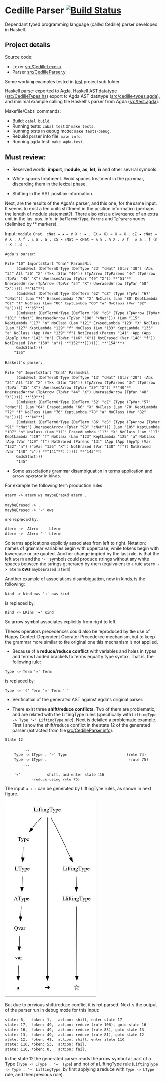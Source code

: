 # Cedille Parser [![Build Status](https://travis-ci.org/ernius/cedilleparser.svg?branch=master)](https://travis-ci.org/ernius/cedilleparser)

Dependant typed programming language (called Cedille) parser developed in Haskell.

## Project details

Source code:
 * Lexer  [src/CedilleLexer.x](src/CedilleLexer.x)
 * Parser [src/CedilleParser.y](src/CedilleParser.y)

Some working examples tested in [test](test) project sub folder.

Haskell parser exported to Agda. Haskell AST datatype ([src/CedilleTypes.hs](src/CedilleTypes.agda)) export to Agda AST datatype ([src/cedille-types.agda](src/cedille-types.agda)), and minimal example calling the Haskell's parser from Agda ([src/test.agda](src/test.agda)).

Makefile/Cabal commands:
 * Build: `cabal build`.
 * Running tests: `cabal test` or `make tests`.
 * Running tests in debug mode: `make tests-debug`.
 * Rebuild parser info file: `make info`.
 * Running agda test: `make agda-test`.

## Must review:

* Reserved words: **import**, **module**, **as**, **let**, **in** and other several symbols.

* White spaces treatment. Avoid spaces treatment in the grammar, discarding them in the lexical phase.

* Shifting in the AST position information.

Next, are the results of the Agda's parser, and this one, for the same input. It seems to exist a ten units shiftment in the position information (perhaps the length of module statement?). There also exist a divergence of an extra unit in the last pos. info. in `DefTermOrType`, `Parens` and `TpParens` nodes (delimited by ** markers). 

Input: `module Cnat. cNat ◂ ★ = ∀ X : ★ . (X ➔ X) ➔ X ➔ X . cZ ◂ cNat = Λ X . λ f . λ a . a . cS ◂ cNat ➔ cNat = λ n . Λ X . λ f . λ a . f (n · X f a) .`

```
Agda's parser:

File "10" ImportsStart "Cnat" ParamsNil
     (CmdsNext (DefTermOrType (DefType "23" "cNat" (Star "30") (Abs "34" All "36" "X" (Tkk (Star "40")) (TpArrow (TpParens "44" (TpArrow (TpVar "45" "X") UnerasedArrow (TpVar "49" "X")) **"51"**) UnerasedArrow (TpArrow (TpVar "54" "X") UnerasedArrow (TpVar "58" "X"))))) **"61"**)
     (CmdsNext (DefTermOrType (DefTerm "62" "cZ" (Type (TpVar "67" "cNat")) (Lam "74" ErasedLambda "76" "X" NoClass (Lam "80" KeptLambda "82" "f" NoClass (Lam "86" KeptLambda "88" "a" NoClass (Var "92" "a"))))) **"95"**)
     (CmdsNext (DefTermOrType (DefTerm "96" "cS" (Type (TpArrow (TpVar "101" "cNat") UnerasedArrow (TpVar "108" "cNat"))) (Lam "115" KeptLambda "117" "n" NoClass (Lam "121" ErasedLambda "123" "X" NoClass (Lam "127" KeptLambda "129" "f" NoClass (Lam "133" KeptLambda "135" "a" NoClass (App (Var "139" "f") NotErased (Parens "141" (App (App (AppTp (Var "142" "n") (TpVar "146" "X")) NotErased (Var "148" "f")) NotErased (Var "150" "a")) **"152"**))))))) **"154"**)
     CmdsStart)))
    "155"

Haskell's parser:

File "0" ImportsStart "Cnat" ParamsNil
     (CmdsNext (DefTermOrType (DefType "13" "cNat" (Star "20") (Abs "24" All "26" "X" (Tkk (Star "30")) (TpArrow (TpParens "34" (TpArrow (TpVar "35" "X") UnerasedArrow (TpVar "39" "X")) **"40"**) UnerasedArrow (TpArrow (TpVar "44" "X") UnerasedArrow (TpVar "48" "X"))))) **"50"**)
     (CmdsNext (DefTermOrType (DefTerm "52" "cZ" (Type (TpVar "57" "cNat")) (Lam "64" ErasedLambda "66" "X" NoClass (Lam "70" KeptLambda "72" "f" NoClass (Lam "76" KeptLambda "78" "a" NoClass (Var "82" "a"))))) **"84"**)
     (CmdsNext (DefTermOrType (DefTerm "86" "cS" (Type (TpArrow (TpVar "91" "cNat") UnerasedArrow (TpVar "98" "cNat"))) (Lam "105" KeptLambda "107" "n" NoClass (Lam "111" ErasedLambda "113" "X" NoClass (Lam "117" KeptLambda "119" "f" NoClass (Lam "123" KeptLambda "125" "a" NoClass (App (Var "129" "f") NotErased (Parens "131" (App (App (AppTp (Var "132" "n") (TpVar "136" "X")) NotErased (Var "138" "f")) NotErased (Var "140" "a")) **"141"**))))))) **"143"**)
     CmdsStart)))
     "145"
```

* Some associations grammar disambiguation in terms application and arrow operator in kinds.

For example the following term production rules:

```
aterm -> aterm ws maybeErased aterm .

maybeErased -> .
maybeErased -> '-' ows 
```
are replaced by:

```
Aterm ->  Aterm     Lterm
Aterm ->  Aterm '-' Lterm
```

So terms applications explicitly associates from left to right. Notation: names of grammar variables begin with uppercase, while tokens begin with lowercase or are quoted. Another change implied by the last rule, is that the left `aterm` and the `'-'` symbols could produce strings without any white spaces between the strings generated by them (equivalent to a rule `aterm -> aterm` **ows** `maybeErased aterm`)

Another example of associations disambiguation, now in kinds, is the following:

```
kind -> kind ows '➔' ows kind
```

is replaced by:

```
Kind -> LKind '➔' Kind
```

So arrow symbol associates explicitly from right to left.

Theses operators precedences could also be reproduced by the use of Happy Context-Dependent Operator Precedence mechanism, but to keep the grammar more similar to the original one this mechanism is not applied.
   
* Because of a **reduce/reduce conflict** with variables and holes in types and terms I added brackets to terms equality type syntax. That is, the following rule:

```
Type -> Term '≃' Term
```

is replaced by:

```
Type -> '{' Term '≃' Term '}'
```

* Verification of the generated AST against Agda's original parser.

* There exist three **shift/reduce conflicts**. Two of them are problematic, and are related with the LiftingType rules (specifically with `LiftingType -> Type '➔' LiftingType` rule). Next is detailed a problematic example. First I show the shift/reduce conflict in the state 12 of the generated parser (extracted from file [src/CedilleParser.info](src/CedilleParser.info)).

```
State 12

        ...
	Type -> LType . '➔' Type                           (rule 74)
	Type -> LType .                                     (rule 75)
        ...
	
	'➔'            shift, and enter state 116
			(reduce using rule 75)
```

The input `a ➔ ☆` can be generated by LiftingType rules, as shown in next figure.

![Derivation image](doc/conflicts/derivation.jpg)

But due to previous shift/reduce conflict it is not parsed. Next is the output of the parser run in debug mode for this input:

```
state: 6,	token: 1,	action: shift, enter state 17
state: 17,	token: 49,	action: reduce (rule 106), goto state 16
state: 16,	token: 49,	action: reduce (rule 83), goto state 13
state: 13,	token: 49,	action: reduce (rule 81), goto state 12
state: 12,	token: 49,	action: shift, enter state 116
state: 116,	token: 53,	action: fail.
state: 116,	token: 0,	action: fail.
```

In the state 12 the generated parser reads the arrow symbol as part of a Type (`Type -> LType . '➔' Type`) and not of a LiftingType rule (`LiftingType -> Type . '➔' LiftingType`, by first applying a reduce with `Type -> LType` rule, and then previous rule).

